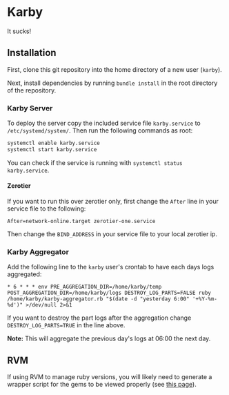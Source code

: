# Karby
It sucks!

## Installation
First, clone this git repository into the home directory of a new user (`karby`).

Next, install dependencies by running `bundle install` in the root directory of the repository.

### Karby Server
To deploy the server copy the included service file `karby.service` to `/etc/systemd/system/`. Then run the following commands as root:
```sh
systemctl enable karby.service
systemctl start karby.service
```

You can check if the service is running with `systemctl status karby.service`.

#### Zerotier
If you want to run this over zerotier only, first change the `After` line in your service file to the following:
```
After=network-online.target zerotier-one.service
```
Then change the `BIND_ADDRESS` in your service file to your local zerotier ip.

### Karby Aggregator
Add the following line to the `karby` user's crontab to have each days logs aggregated:
```
* 6 * * * env PRE_AGGREGATION_DIR=/home/karby/temp POST_AGGREGATION_DIR=/home/karby/logs DESTROY_LOG_PARTS=FALSE ruby /home/karby/karby-aggregator.rb "$(date -d "yesterday 6:00" '+%Y-%m-%d')" >/dev/null 2>&1
```

If you want to destroy the part logs after the aggregation change `DESTROY_LOG_PARTS=TRUE` in the line above.

**Note:** This will aggregate the previous day's logs at 06:00 the next day.

## RVM
If using RVM to manage ruby versions, you will likely need to generate a wrapper script for the gems to be viewed properly (see [this page](https://rvm.io/integration/init-d)).
